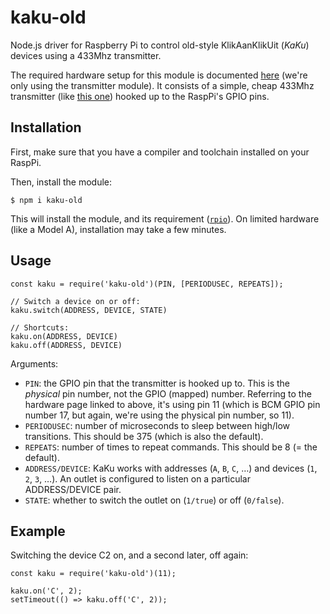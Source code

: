 # kaku-old

Node.js driver for Raspberry Pi to control old-style KlikAanKlikUit (_KaKu_) devices using a 433Mhz transmitter.

The required hardware setup for this module is documented [here](http://shop.ninjablocks.com/blogs/how-to/7506204-adding-433-to-your-raspberry-pi) (we're only using the transmitter module). It consists of a simple, cheap 433Mhz transmitter (like [this one](http://www.dx.com/p/433mhz-wireless-transmitter-module-superregeneration-for-arduino-green-149254)) hooked up to the RaspPi's GPIO pins.

## Installation

First, make sure that you have a compiler and toolchain installed on your RaspPi.

Then, install the module:
```
$ npm i kaku-old
```

This will install the module, and its requirement ([`rpio`](https://github.com/jperkin/node-rpio)). On limited hardware (like a Model A), installation may take a few minutes.

## Usage

```
const kaku = require('kaku-old')(PIN, [PERIODUSEC, REPEATS]);

// Switch a device on or off:
kaku.switch(ADDRESS, DEVICE, STATE)

// Shortcuts:
kaku.on(ADDRESS, DEVICE)
kaku.off(ADDRESS, DEVICE)
```

Arguments:

* `PIN`: the GPIO pin that the transmitter is hooked up to. This is the _physical_ pin number, not the GPIO (mapped) number. Referring to the hardware page linked to above, it's using pin 11 (which is BCM GPIO pin number 17, but again, we're using the physical pin number, so 11).
* `PERIODUSEC`: number of microseconds to sleep between high/low transitions. This should be 375 (which is also the default).
* `REPEATS`: number of times to repeat commands. This should be 8 (= the default).
* `ADDRESS/DEVICE`: KaKu works with addresses (`A`, `B`, `C`, …) and devices (`1`, `2`, `3`, …). An outlet is configured to listen on a particular ADDRESS/DEVICE pair.
* `STATE`: whether to switch the outlet on (`1/true`) or off (`0/false`).

## Example

Switching the device C2 on, and a second later, off again:

```
const kaku = require('kaku-old')(11);

kaku.on('C', 2);
setTimeout(() => kaku.off('C', 2));
```

